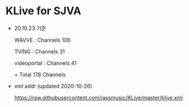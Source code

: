 # KLive for SJVA

* 20.10.23 기준

   WAVVE : Channels 106
   
   TVING : Channels 31
   
   videoportal : Channels 41
   
   = Total 178 Channels

* xml addr (updated 2020-10-26)

  https://raw.githubusercontent.com/jassmusic/KLive/master/klive.xml


